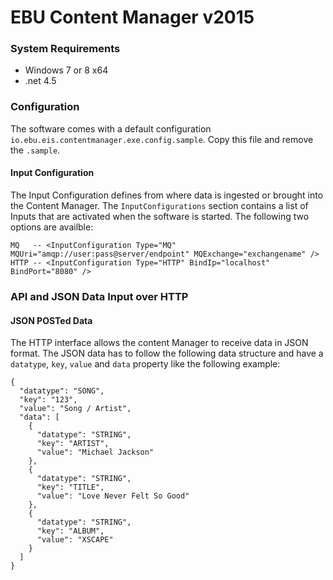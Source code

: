﻿# EBU Content Manager v2015

### System Requirements

* Windows 7 or 8 x64
* .net 4.5


### Configuration

The software comes with a default configuration `io.ebu.eis.contentmanager.exe.config.sample`. Copy this
file and remove the `.sample`.

#### Input Configuration
The Input Configuration defines from where data is ingested or brought into the Content Manager.
The `InputConfigurations` section contains a list of Inputs that are activated when the software is
started. The following two options are availble:
```
MQ   -- <InputConfiguration Type="MQ" MQUri="amqp://user:pass@server/endpoint" MQExchange="exchangename" />  
HTTP -- <InputConfiguration Type="HTTP" BindIp="localhost" BindPort="8080" />
```
	
### API and JSON Data Input over HTTP

#### JSON POSTed Data

The HTTP interface allows the content Manager to receive data in JSON format.
The JSON data has to follow the following data structure and have a `datatype`, `key`, `value` and `data` property like the
following example:

```
{
  "datatype": "SONG",
  "key": "123",
  "value": "Song / Artist",
  "data": [
    {
      "datatype": "STRING",
      "key": "ARTIST",
      "value": "Michael Jackson"
    },
    {
      "datatype": "STRING",
      "key": "TITLE",
      "value": "Love Never Felt So Good"
    },
    {
      "datatype": "STRING",
      "key": "ALBUM",
      "value": "XSCAPE"
    }
  ]
}
```
